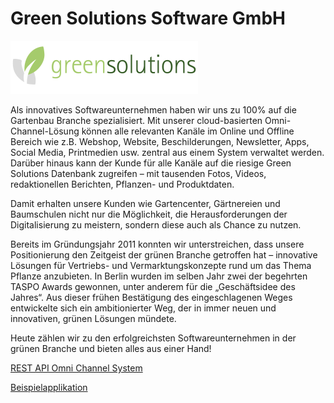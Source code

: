 
# Green Solutions Software GmbH
![Dialog Versenden](images/gs-logo.png)

Als innovatives Softwareunternehmen haben wir uns zu 100% auf die Gartenbau Branche spezialisiert. Mit unserer cloud-basierten Omni-Channel-Lösung können alle relevanten Kanäle im Online und Offline Bereich wie z.B. Webshop, Website, Beschilderungen, Newsletter, Apps, Social Media, Printmedien usw. zentral aus einem System verwaltet werden. Darüber hinaus kann der Kunde für alle Kanäle auf die riesige Green Solutions Datenbank zugreifen – mit tausenden Fotos, Videos, redaktionellen Berichten, Pflanzen- und Produktdaten.

Damit erhalten unsere Kunden wie Gartencenter, Gärtnereien und Baumschulen nicht nur die Möglichkeit, die Herausforderungen der Digitalisierung zu meistern, sondern diese auch als Chance zu nutzen.

Bereits im Gründungsjahr 2011 konnten wir unterstreichen, dass unsere Positionierung den Zeitgeist der grünen Branche getroffen hat – innovative Lösungen für Vertriebs- und Vermarktungskonzepte rund um das Thema Pflanze anzubieten. In Berlin wurden im selben Jahr zwei der begehrten TASPO Awards gewonnen, unter anderem für die „Geschäftsidee des Jahres“. Aus dieser frühen Bestätigung des eingeschlagenen Weges entwickelte sich ein ambitionierter Weg, der in immer neuen und innovativen, grünen Lösungen mündete.

Heute zählen wir zu den erfolgreichsten Softwareunternehmen in der grünen Branche und bieten alles aus einer Hand!



[REST API Omni Channel System](GS_PflanzenCMS.net.Rest.SDK/README.md)

[Beispielapplikation](GS_PflanzenCMS.net.Rest.Sample/README.md)